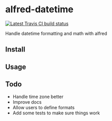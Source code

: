 # alfred-datetime

[![Latest Travis CI build status](https://travis-ci.org/kdeal/alfred-datetime.png)](https://travis-ci.org/kdeal/alfred-datetime)

Handle datetime formatting and math with alfred

## Install

## Usage

## Todo
- Handle time zone better
- Improve docs
- Allow users to define formats
- Add some tests to make sure things work
